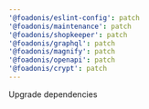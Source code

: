 ```yaml
---
'@foadonis/eslint-config': patch
'@foadonis/maintenance': patch
'@foadonis/shopkeeper': patch
'@foadonis/graphql': patch
'@foadonis/magnify': patch
'@foadonis/openapi': patch
'@foadonis/crypt': patch
---
```


Upgrade dependencies
